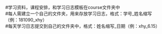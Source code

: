 #学习资料，课程安排，和学习日志模板在course文件夹中  
#每人需建立一个自己的文件夹，用来存放学习日志，格式：学号_姓名缩写（例：181090_xhy）  
#每天学习日志提交到自己的文件夹中，格式：姓名缩写_日期（例：xhy_6.15）
